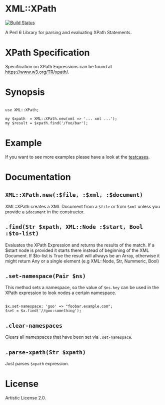 # XML::XPath

[![Build Status](https://travis-ci.org/ufobat/p6-XML-XPath.png)](https://travis-ci.org/ufobat/p6-XML-XPath)

A Perl 6 Library for parsing and evaluating XPath Statements.

# XPath Specification

Specification on XPath Expressions can be found at <https://www.w3.org/TR/xpath/>.

# Synopsis

```Perl6

use XML::XPath;

my $xpath  = XML::XPath.new(xml => '... xml ...');
my $result = $xpath.find('/foo/bar');

```

# Example

If you want to see more examples please have a look at the [testcases](t).

# Documentation

## `XML::XPath.new(:$file, :$xml, :$document)`

XML::XPath creates a XML Document from a `$file` or from `$xml` unless you provide a `$document` in the constructor.

## `.find(Str $xpath, XML::Node :$start, Bool :$to-list)`

Evaluates the XPath Expression and returns the results of the match. If a $start node is provided it starts
there instead of beginning of the XML Document. 
If $to-list is True the result will allways be an Array, otherwise it might return Any or a single element
(e.g XML::Node, Str, Nummeric, Bool)

## `.set-namespace(Pair $ns)`

This method sets a namespace, so the value of `$ns.key` can be used in the XPath expression to look nodes a
certain namespace.

```Perl6

$x.set-namespace: 'goo' => "foobar.example.com";
$set = $x.find('//goo:something');

```

## `.clear-namespaces`

Clears all namespaces that have been set via `.set-namespace`. 

## `.parse-xpath(Str $xpath)`

Just parses `$xpath` expression.

# License

Artistic License 2.0.

